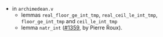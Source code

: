 - in `archimedean.v`
  + lemmas `real_floor_ge_int_tmp`, `real_ceil_le_int_tmp`,
    `floor_ge_int_tmp` and `ceil_le_int_tmp`
  + lemma `natr_int`
    ([#1359](https://github.com/math-comp/math-comp/pull/1359),
    by Pierre Roux).

